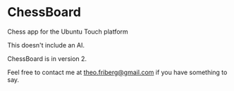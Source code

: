 # ChessBoard
Chess app for the Ubuntu Touch platform

This doesn't include an AI.

ChessBoard is in version 2.

Feel free to contact me at theo.friberg@gmail.com if you have something to say.
